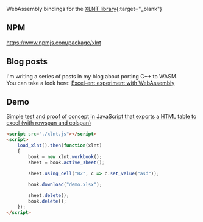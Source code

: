 WebAssembly bindings for the [XLNT library](https://github.com/tfussell/xlnt){:target="_blank"}

## NPM

https://www.npmjs.com/package/xlnt

## Blog posts

I'm writing a series of posts in my blog about porting C++ to WASM.<br/>
You can take a look here: [Excel-ent experiment with WebAssembly](https://blog.codeisc.com/2018/08/28/xlnt-wasm-intro.html)

## Demo
[Simple test and proof of concept in JavaScript that exports a HTML table to excel (with rowspan and colspan)](http://isc30.github.io/xlnt-wasm/demo.html)

```html
<script src="./xlnt.js"></script>
<script>
    load_xlnt().then(function(xlnt)
    {
        book = new xlnt.workbook();
        sheet = book.active_sheet();

        sheet.using_cell("B2", c => c.set_value("asd"));

        book.download("demo.xlsx");
        
        sheet.delete();
        book.delete();
    });
</script>
```
